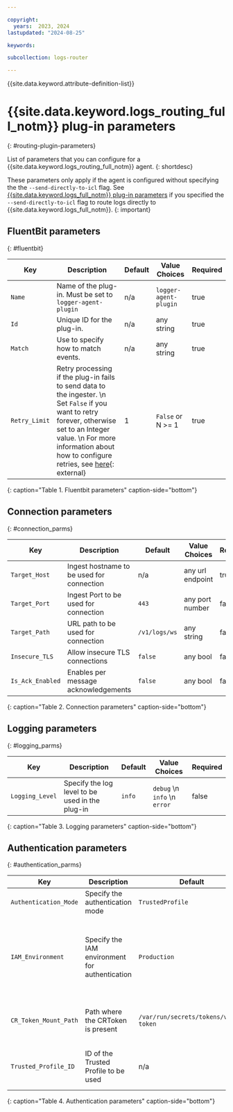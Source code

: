 ```yaml
---

copyright:
  years:  2023, 2024
lastupdated: "2024-08-25"

keywords:

subcollection: logs-router

---
```


{{site.data.keyword.attribute-definition-list}}

# {{site.data.keyword.logs_routing_full_notm}} plug-in parameters
{: #routing-plugin-parameters}


List of parameters that you can configure for a {{site.data.keyword.logs_routing_full_notm}} agent.
{: shortdesc}

These parameters only apply if the agent is configured without specifying the the `--send-directly-to-icl` flag. See [{{site.data.keyword.logs_full_notm}} plug-in parameters](/docs/logs-router?topic=logs-router-logs-plugin-parameters) if you specified the `--send-directly-to-icl` flag to route logs directly to {{site.data.keyword.logs_full_notm}}.
{: important}

## FluentBit parameters
{: #fluentbit}

|  Key   |  Description |  Default | Value Choices  | Required  |
|--------|---|---|---|---|
| `Name`   |  Name of the plug-in. Must be set to `logger-agent-plugin` | n/a  |  `logger-agent-plugin` | true  |
| `Id`     |  Unique ID for the plug-in. |  n/a |  any string  | true  |
| `Match`  |  Use to specify how to match events. |  n/a |  any string  | true  |
| `Retry_Limit` |  Retry processing if the plug-in fails to send data to the ingester.  \n Set `False` if you want to retry forever, otherwise set to an Integer value.  \n For more information about how to configure retries, see [here](https://docs.fluentbit.io/manual/administration/scheduling-and-retries#configuring-retries){: external} |  1 |  `False` or N >= 1  | true  |
{: caption="Table 1. Fluentbit parameters" caption-side="bottom"}


## Connection parameters
{: #connection_parms}

|  Key   |  Description |  Default | Value Choices  | Required  |
|--------|---|---|---|---|
|  `Target_Host` |  Ingest hostname to be used for connection |  n/a |  any url endpoint  | true  |
|  `Target_Port` |  Ingest Port to be used for connection |  `443` |  any port number  | false  |
|  `Target_Path` |  URL path to be used for connection |  `/v1/logs/ws` |  any string  | false  |
|  `Insecure_TLS` |  Allow insecure TLS connections |  `false` |  any bool  | false  |
|  `Is_Ack_Enabled` |  Enables per message acknowledgements |  `false` |  any bool  | false  |
{: caption="Table 2. Connection parameters" caption-side="bottom"}

## Logging parameters
{: #logging_parms}

|  Key   |  Description |  Default | Value Choices  | Required  |
|--------|---|---|---|---|
|  `Logging_Level` |  Specify the log level to be used in the plug-in |  `info` |  `debug`  \n `info`  \n `error`  | false  |
{: caption="Table 3. Logging parameters" caption-side="bottom"}


## Authentication parameters
{: #authentication_parms}

|  Key   |  Description |  Default | Value Choices  | Required  |
|--------|---|---|---|---|
|  `Authentication_Mode` |  Specify the authentication mode |  `TrustedProfile` | `TrustedProfile`  \n `IAMAPIKey`  | false  |
|  `IAM_Environment` |  Specify the IAM environment for authentication |  `Production` |  `Production` specifies the public endpoint `iam.cloud.ibm.com`  \n `PrivateProduction` specifies the private endpoint `private.iam.cloud.ibm.com`  \n `Staging` specifies the staging endpoint `iam.test.cloud.ibm.com`  \n `PrivateStaging` specifies the private staging endpoint`private.iam.test.cloud.ibm.com` | false  |
|  `CR_Token_Mount_Path` |  Path where the CRToken is present |  `/var/run/secrets/tokens/vault-token` | any string  | false - Only used when Authentication_Mode is set to TrustedProfile  |
|  `Trusted_Profile_ID` |  ID of the Trusted Profile to be used |  n/a |  any string	  | true - Only used when Authentication_Mode is set to TrustedProfile |
{: caption="Table 4. Authentication parameters" caption-side="bottom"}
